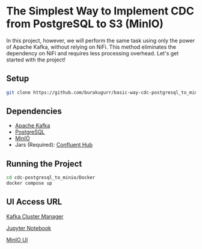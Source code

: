 # The Simplest Way to Implement CDC from PostgreSQL to S3 (MinIO)

In this project, however, we will perform the same task using only the power of Apache Kafka, without relying on NiFi. This method eliminates the dependency on NiFi and requires less processing overhead. Let's get started with the project!

## Setup

```sh
git clone https://github.com/burakugurr/basic-way-cdc-postgresql_to_minio.git
```

## Dependencies

- [Apache Kafka](https://kafka.apache.org/)
- [PostgreSQL](https://www.postgresql.org/)
- [MinIO](https://min.io/)
- Jars (Required): [Confluent Hub](https://www.confluent.io/hub)

## Running the Project

```sh
cd cdc-postgresql_to_minio/Docker
docker compose up 
```

## UI Access URL

[Kafka Cluster Manager](http://localhost:9021/clusters)

[Jupyter Notebook](http://192.168.89.83:8888/?token=your_token)

[MinIO UI](http://localhost:9001/)